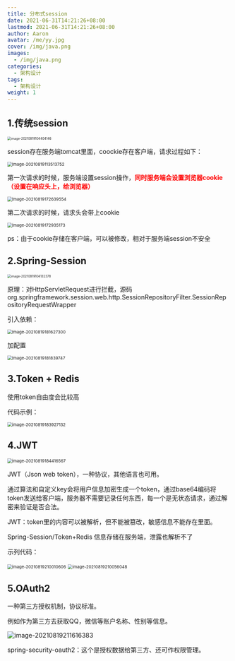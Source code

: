 ```yaml
---
title: 分布式session
date: 2021-06-31T14:21:26+08:00
lastmod: 2021-06-31T14:21:26+08:00
author: Aaron
avatar: /me/yy.jpg
cover: /img/java.png
images:
  - /img/java.png
categories:
  - 架构设计
tags:
  - 架构设计
weight: 1
---
```


## 1.传统session

<img src="https://gitee.com/aaronlynn/picture/raw/master/img/image-20210819104404146.png" alt="image-20210819104404146" style="zoom:50%;" />  

session存在服务端tomcat里面，coockie存在客户端，请求过程如下：

<img src="https://gitee.com/aaronlynn/picture/raw/master/img/image-20210819113513752.png" alt="image-20210819113513752" style="zoom: 67%;" /> 

第一次请求的时候，服务端设置session操作，<font color='red'>**同时服务端会设置浏览器cookie（设置在响应头上，给浏览器）**</font>

<img src="C:/Users/Aaron/AppData/Roaming/Typora/typora-user-images/image-20210819172639554.png" alt="image-20210819172639554" style="zoom: 67%;" /> 

第二次请求的时候，请求头会带上cookie

<img src="https://gitee.com/aaronlynn/picture/raw/master/img/image-20210819172935173.png" alt="image-20210819172935173" style="zoom:67%;" /> 

ps：由于cookie存储在客户端，可以被修改，相对于服务端session不安全

## 2.Spring-Session

<img src="https://gitee.com/aaronlynn/picture/raw/master/img/image-20210819104132378.png" alt="image-20210819104132378" style="zoom: 50%;" /> 

原理：对HttpServletRequest进行拦截，源码org.springframework.session.web.http.SessionRepositoryFilter.SessionRepositoryRequestWrapper

引入依赖：

<img src="https://gitee.com/aaronlynn/picture/raw/master/img/image-20210819181627300.png" alt="image-20210819181627300" style="zoom: 67%;" /> 

加配置

<img src="https://gitee.com/aaronlynn/picture/raw/master/img/image-20210819181839747.png" alt="image-20210819181839747" style="zoom:67%;" /> 

## 3.Token + Redis

使用token自由度会比较高

代码示例：

<img src="https://gitee.com/aaronlynn/picture/raw/master/img/image-20210819183927132.png" alt="image-20210819183927132" style="zoom: 67%;" /> 

## 4.JWT

<img src="https://gitee.com/aaronlynn/picture/raw/master/img/image-20210819184416567.png" alt="image-20210819184416567" style="zoom: 67%;" /> 

JWT（Json web token），一种协议，其他语言也可用。

通过算法和自定义key会将用户信息加密生成一个token，通过base64编码将token发送给客户端，服务器不需要记录任何东西，每一个是无状态请求，通过解密来验证是否合法。

JWT：token里的内容可以被解析，但不能被篡改，敏感信息不能存在里面。

Spring-Session/Token+Redis 信息存储在服务端，泄露也解析不了

示列代码：

<img src="https://gitee.com/aaronlynn/picture/raw/master/img/image-20210819210010606.png" alt="image-20210819210010606" style="zoom:67%;" /> 

<img src="https://gitee.com/aaronlynn/picture/raw/master/img/image-20210819210056048.png" alt="image-20210819210056048" style="zoom:67%;" /> 

## 5.OAuth2

一种第三方授权机制，协议标准。

例如作为第三方去获取QQ，微信等账户名称、性别等信息。

<img src="https://gitee.com/aaronlynn/picture/raw/master/img/image-20210819211616383.png" alt="image-20210819211616383"  /> 

spring-security-oauth2：这个是授权数据给第三方、还可作权限管理。

​             
